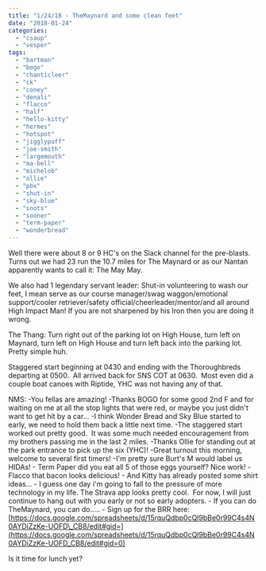```yaml
---
title: "1/24/18 - TheMaynard and some clean feet"
date: "2018-01-24"
categories: 
  - "csaup"
  - "vesper"
tags: 
  - "bartman"
  - "bogo"
  - "chanticleer"
  - "ck"
  - "coney"
  - "denali"
  - "flacco"
  - "half"
  - "hello-kitty"
  - "hermes"
  - "hotspot"
  - "jigglypuff"
  - "joe-smith"
  - "largemouth"
  - "ma-bell"
  - "michelob"
  - "ollie"
  - "pbx"
  - "shut-in"
  - "sky-blue"
  - "snots"
  - "sooner"
  - "term-paper"
  - "wonderbread"
---
```


Well there were about 8 or 9 HC's on the Slack channel for the pre-blasts.  Turns out we had 23 run the 10.7 miles for The Maynard or as our Nantan apparently wants to call it: The May May.

We also had 1 legendary servant leader: Shut-in volunteering to wash our feet, I mean serve as our course manager/swag waggon/emotional support/cooler retriever/safety official/cheerleader/mentor/and all around High Impact Man! If you are not sharpened by his Iron then you are doing it wrong.

The Thang: Turn right out of the parking lot on High House, turn left on Maynard, turn left on High House and turn left back into the parking lot.  Pretty simple huh.

Staggered start beginning at 0430 and ending with the Thoroughbreds departing at 0500.  All arrived back for SNS COT at 0630.  Most even did a couple boat canoes with Riptide, YHC was not having any of that.

NMS: -You fellas are amazing! -Thanks BOGO for some good 2nd F and for waiting on me at all the stop lights that were red, or maybe you just didn't want to get hit by a car... -I think Wonder Bread and Sky Blue started to early, we need to hold them back a little next time. -The staggered start worked out pretty good.  It was some much needed encouragement from my brothers passing me in the last 2 miles. -Thanks Ollie for standing out at the park entrance to pick up the six (YHC)! -Great turnout this morning, welcome to several first timers! -I'm pretty sure Burt's M would label us HIDAs! - Term Paper did you eat all 5 of those eggs yourself? Nice work! -Flacco that bacon looks delicious! - And Kitty has already posted some shirt ideas... - I guess one day i'm going to fall to the pressure of more technology in my life. The Strava app looks pretty cool.  For now, I will just continue to hang out with you early or not so early adopters. - If you can do TheMaynard, you can do..... - Sign up for the BRR here:  [https://docs.google.com/spreadsheets/d/15rquQdbp0cQl9bBe0r99C4s4N0AYDiZzKe-UOFD\_CB8/edit#gid=](https://docs.google.com/spreadsheets/d/15rquQdbp0cQl9bBe0r99C4s4N0AYDiZzKe-UOFD_CB8/edit#gid=0)

Is it time for lunch yet?
